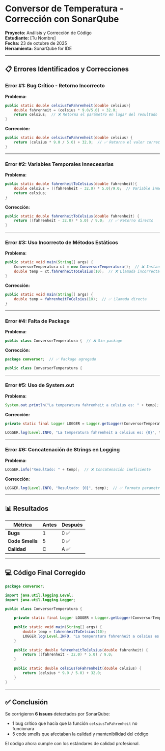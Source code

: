 # Conversor de Temperatura - Corrección con SonarQube

**Proyecto:** Análisis y Corrección de Código  
**Estudiante:** [Tu Nombre]  
**Fecha:** 23 de octubre de 2025  
**Herramienta:** SonarQube for IDE

---

## 📋 Errores Identificados y Correcciones

### Error #1: Bug Crítico - Retorno Incorrecto

**Problema:**
```java
public static double celsiusToFahrenheit(double celsius){
    double fahrenheit = (celsius * 9.0/5.0) + 32.0;
    return celsius;  // ❌ Retorna el parámetro en lugar del resultado
}
```

**Corrección:**
```java
public static double celsiusToFahrenheit(double celsius) {
    return (celsius * 9.0 / 5.0) + 32.0;  // ✅ Retorna el valor correcto
}
```

---

### Error #2: Variables Temporales Innecesarias

**Problema:**
```java
public static double fahrenheitToCelsius(double fahrenheit){
    double celsius = ((fahrenheit - 32.0) * 5.0)/9.0;  // Variable innecesaria
    return celsius;
}
```

**Corrección:**
```java
public static double fahrenheitToCelsius(double fahrenheit) {
    return ((fahrenheit - 32.0) * 5.0) / 9.0;  // ✅ Retorno directo
}
```

---

### Error #3: Uso Incorrecto de Métodos Estáticos

**Problema:**
```java
public static void main(String[] args) {
    ConversorTemperatura ct = new ConversorTemperatura();  // ❌ Instancia innecesaria
    double temp = ct.fahrenheitToCelsius(10);  // ❌ Llamada incorrecta
}
```

**Corrección:**
```java
public static void main(String[] args) {
    double temp = fahrenheitToCelsius(10);  // ✅ Llamada directa
}
```

---

### Error #4: Falta de Package

**Problema:**
```java
public class ConversorTemperatura {  // ❌ Sin package
```

**Corrección:**
```java
package conversor;  // ✅ Package agregado

public class ConversorTemperatura {
```

---

### Error #5: Uso de System.out

**Problema:**
```java
System.out.println("La temperatura fahrenheit a celsius es: " + temp);  // ❌
```

**Corrección:**
```java
private static final Logger LOGGER = Logger.getLogger(ConversorTemperatura.class.getName());

LOGGER.log(Level.INFO, "La temperatura fahrenheit a celsius es: {0}", temp);  // ✅
```

---

### Error #6: Concatenación de Strings en Logging

**Problema:**
```java
LOGGER.info("Resultado: " + temp);  // ❌ Concatenación ineficiente
```

**Corrección:**
```java
LOGGER.log(Level.INFO, "Resultado: {0}", temp);  // ✅ Formato parametrizado
```

---

## 📊 Resultados

| Métrica | Antes | Después |
|---------|-------|---------|
| **Bugs** | 1 | 0 ✅ |
| **Code Smells** | 5 | 0 ✅ |
| **Calidad** | C | A ✅ |

---

## 💻 Código Final Corregido

```java
package conversor;

import java.util.logging.Level;
import java.util.logging.Logger;

public class ConversorTemperatura {
    
    private static final Logger LOGGER = Logger.getLogger(ConversorTemperatura.class.getName());
    
    public static void main(String[] args) {
        double temp = fahrenheitToCelsius(10);
        LOGGER.log(Level.INFO, "La temperatura fahrenheit a celsius es: {0}", temp);
    }
    
    public static double fahrenheitToCelsius(double fahrenheit) {
        return ((fahrenheit - 32.0) * 5.0) / 9.0;
    }
    
    public static double celsiusToFahrenheit(double celsius) {
        return (celsius * 9.0 / 5.0) + 32.0;
    }
}
```

---

## ✅ Conclusión

Se corrigieron **6 issues** detectados por SonarQube:
- 1 bug crítico que hacía que la función `celsiusToFahrenheit` no funcionara
- 5 code smells que afectaban la calidad y mantenibilidad del código

El código ahora cumple con los estándares de calidad profesional.
